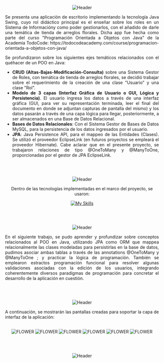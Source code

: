 <section align="center">
  
![Header](./projectImages/🍃Sistema_de_Roles_y_Permisos💐.png)

<div align="justify">
Se presenta una aplicación de escritorio implementando la tecnología Java Swing, cuyo rol didáctico principal es el enseñar sobre los roles en un Sistema de Informacióny como poder gestionarlos,
  con el añadido de darle una temática de tienda de arreglos florales. Dicha app fue hecha como parte del curso "Programación Orientada a Objetos con Java" de la Academia TodoCode: https://todocodeacademy.com/course/programacion-orientada-a-objetos-con-java/

Se profundizaron sobre los siguientes ejes temáticos relacionados con el quéhacer de un POO en Java:

- <strong>CRUD (Altas-Bajas-Modificación-Consulta)</strong> sobre una Sistema Gestor de Roles, con temática de tienda de arreglos florales, se decidió trabajar sobre el requerimiento de la creación de una clase "Usuario" y una clase "Rol".
- <strong>Modelo de 3 capas (Interfaz Gráfica de Usuario o GUI, Lógica y Persistencia)</strong>. El usuario ingresa los datos a través de una interfaz gráfica (GUI, para ver su representación
terminada, leer el final del documento en donde se adjuntan capturas de pantalla del mismo) y los datos pasarán a través de una capa lógica para llegar, posteriormente, a ser almacenados
en una Base de Datos Relacional.
- <strong>Bases de Datos Relacionales</strong>: Con el Sistema Gestor de Bases de Datos MySQL, para la persistencia de los datos ingresados por el usuario.
- <strong>JPA</strong>: Java Persistence API, para el mappeo de las Entidades (Clases). Se utilizó el proveedor EclipseLink (en futuros proyectos se empleará el proveedor Hibernate). Cabe aclarar que en el presente proyecto, se trabajaron relaciones de tipo @OneToMany y @ManyToOne, proporcionadas por el gestor de JPA EclipseLink.

</div>
<br></br>

![Header](./projectImages/👨🏻_💻Tecnologías_Usadas_en_el_Proyecto🏵️.png)
  
<div align="center">

Dentro de las tecnologías implementadas en el marco del proyecto, se usaron:

[![My Skills](https://skillicons.dev/icons?i=java,mysql,maven,figma&theme=light)](https://skillicons.dev)
  
</div>
<br></br>

![Header](./projectImages/🌺Comentarios_del_Desarrollo💮.png)
  
<div align="justify">

En el siguiente trabajo, se pudo aprender y profundizar sobre conceptos relacionados al POO en Java, utilizando JPA como ORM que mappea relacionalmente las clases modeladas para persistirlas en la base de datos,
pudimos asociar ambas tablas a través de las annotations @OneToMany y @ManyToOne ; y practicar la lógica de programación. También se emplearon estractos programación funcional para resolver algunas validaciones asociadas con la edición de los usuarios,
integrando coherentemente diversos paradigmas de programación para concretar el desarrollo de la aplicación en cuestión.
  </div>
<br></br>


![Header](./projectImages/🏡Imagenes_del_Proyecto📸.png)

<p align="justify">
A continuación, se mostrarán las pantallas creadas para soportar la capa de interfaz de la aplicación: 
<br></br>

![FLOWER](./projectImages/app1.jpg)
![FLOWER](./projectImages/app2.jpg)
![FLOWER](./projectImages/app3.jpg)
![FLOWER](./projectImages/app4.jpg)
![FLOWER](./projectImages/app5.jpg)
![FLOWER](./projectImages/app6.jpg)

<br></br>

![Header](projectImages/github-header-image.png)
  
</p>



</section>
